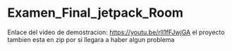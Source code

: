 # Examen_Final_jetpack_Room
Enlace del video de demostracion: https://youtu.be/rll1fFJwjGA
el proyecto tambien esta en zip por si llegara a haber algun problema
